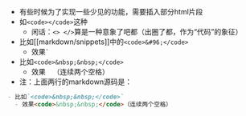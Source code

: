 - 有些时候为了实现一些少见的功能，需要插入部分html片段
- 如`<code></code>`这种
  - 闲话：`<> </>`算是一种意象了吧都（出圈了都，作为“代码”的象征）
- 比如[[markdown/snippets]]中的`<code>&#96;</code>`
  - 效果<code>&#96;</code>
- 比如`<code>&nbsp;&nbsp;</code>`
  - 效果<code>&nbsp;&nbsp;</code>（连续两个空格）
- 注：上面两行的markdown源码是：

```markdown
- 比如`<code>&nbsp;&nbsp;</code>`
  - 效果<code>&nbsp;&nbsp;</code>（连续两个空格）
```